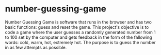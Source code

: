 # number-guessing-game
Number Guessing Game is software that runs in the browser and has two basic functions: guess and reset the game. This project's objective is to code a game where the user guesses a randomly generated number from 1 to 100 set by the computer and gets feedback in the form of the fallowing words: cold, warm, hot, extremely hot. The purpose is to guess the number in as few attempts as possible.
